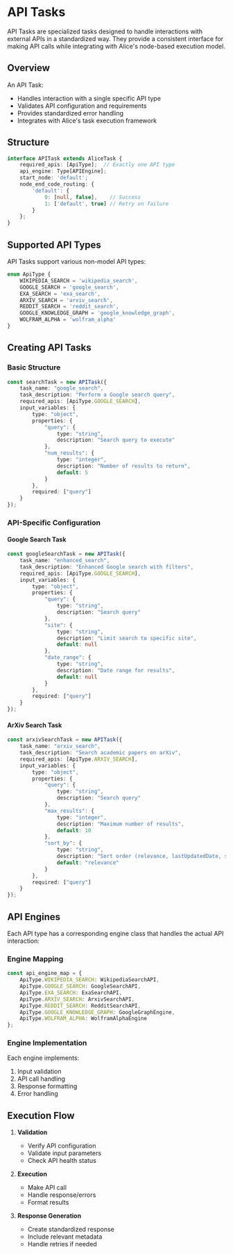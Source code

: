 # API Tasks

API Tasks are specialized tasks designed to handle interactions with external APIs in a standardized way. They provide a consistent interface for making API calls while integrating with Alice's node-based execution model.

## Overview

An API Task:
- Handles interaction with a single specific API type
- Validates API configuration and requirements
- Provides standardized error handling
- Integrates with Alice's task execution framework

## Structure

```typescript
interface APITask extends AliceTask {
    required_apis: [ApiType];  // Exactly one API type
    api_engine: Type[APIEngine];
    start_node: 'default';
    node_end_code_routing: {
        'default': {
            0: [null, false],    // Success
            1: ['default', true] // Retry on failure
        }
    };
}
```

## Supported API Types

API Tasks support various non-model API types:
```typescript
enum ApiType {
    WIKIPEDIA_SEARCH = 'wikipedia_search',
    GOOGLE_SEARCH = 'google_search',
    EXA_SEARCH = 'exa_search',
    ARXIV_SEARCH = 'arxiv_search',
    REDDIT_SEARCH = 'reddit_search',
    GOOGLE_KNOWLEDGE_GRAPH = 'google_knowledge_graph',
    WOLFRAM_ALPHA = 'wolfram_alpha'
}
```

## Creating API Tasks

### Basic Structure

```typescript
const searchTask = new APITask({
    task_name: "google_search",
    task_description: "Perform a Google search query",
    required_apis: [ApiType.GOOGLE_SEARCH],
    input_variables: {
        type: "object",
        properties: {
            "query": {
                type: "string",
                description: "Search query to execute"
            },
            "num_results": {
                type: "integer",
                description: "Number of results to return",
                default: 5
            }
        },
        required: ["query"]
    }
});
```

### API-Specific Configuration

#### Google Search Task
```typescript
const googleSearchTask = new APITask({
    task_name: "enhanced_search",
    task_description: "Enhanced Google search with filters",
    required_apis: [ApiType.GOOGLE_SEARCH],
    input_variables: {
        type: "object",
        properties: {
            "query": {
                type: "string",
                description: "Search query"
            },
            "site": {
                type: "string",
                description: "Limit search to specific site",
                default: null
            },
            "date_range": {
                type: "string",
                description: "Date range for results",
                default: null
            }
        },
        required: ["query"]
    }
});
```

#### ArXiv Search Task
```typescript
const arxivSearchTask = new APITask({
    task_name: "arxiv_search",
    task_description: "Search academic papers on arXiv",
    required_apis: [ApiType.ARXIV_SEARCH],
    input_variables: {
        type: "object",
        properties: {
            "query": {
                type: "string",
                description: "Search query"
            },
            "max_results": {
                type: "integer",
                description: "Maximum number of results",
                default: 10
            },
            "sort_by": {
                type: "string",
                description: "Sort order (relevance, lastUpdatedDate, submittedDate)",
                default: "relevance"
            }
        },
        required: ["query"]
    }
});
```

## API Engines

Each API type has a corresponding engine class that handles the actual API interaction:

### Engine Mapping
```typescript
const api_engine_map = {
    ApiType.WIKIPEDIA_SEARCH: WikipediaSearchAPI,
    ApiType.GOOGLE_SEARCH: GoogleSearchAPI,
    ApiType.EXA_SEARCH: ExaSearchAPI,
    ApiType.ARXIV_SEARCH: ArxivSearchAPI,
    ApiType.REDDIT_SEARCH: RedditSearchAPI,
    ApiType.GOOGLE_KNOWLEDGE_GRAPH: GoogleGraphEngine,
    ApiType.WOLFRAM_ALPHA: WolframAlphaEngine
};
```

### Engine Implementation

Each engine implements:
1. Input validation
2. API call handling
3. Response formatting
4. Error handling

## Execution Flow

1. **Validation**
   - Verify API configuration
   - Validate input parameters
   - Check API health status

2. **Execution**
   - Make API call
   - Handle response/errors
   - Format results

3. **Response Generation**
   - Create standardized response
   - Include relevant metadata
   - Handle retries if needed
